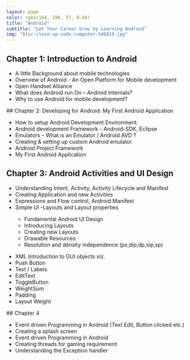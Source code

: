 ```yaml
---
layout: page
color: rgba(164, 198, 57, 0.68)
title: "Android"
subtitle: "Let Your Career Grow by Learning Android"
img: "blur-close-up-code-computer-546819.jpg"
---
```


## Chapter 1: Introduction to Android
<ul class="myList">
  <li>A little Background about mobile technologies</li>
  <li>Overview of Android - An Open Platform for Mobile development</li>
  <li>Open Handset Alliance</li>
  <li>What does Android run On – Android Internals?</li>
  <li>Why to use Android for mobile development?</li>
</ul>
## Chapter 2:  Developing for Android: My First Android Application
<ul class="myList">
  <li>How to setup Android Development Environment.</li>
  <li>Android development Framework - Android-SDK, Eclipse</li>
  <li>Emulators – What is an Emulator / Android AVD ?</li>
  <li>Creating & setting up custom Android emulator</li>
  <li>Android Project Framework</li>
  <li>My First Android Application</li>
</ul>

## Chapter 3: Android Activities and UI Design
<ul class="myList">
  <li>Understanding Intent, Activity, Activity Lifecycle and Manifest</li>
  <li>Creating Application and new Activities</li>
  <li>Expressions and Flow control, Android Manifest</li>
  <li>Simple UI -Layouts and Layout properties</li>
  <ul class="myList">
    <li>Fundamental Android UI Design</li>
    <li>Introducing Layouts</li>
    <li>Creating new Layouts</li>
    <li>Drawable Resources</li>
    <li>Resolution and density independence (px,dip,dp,sip,sp)</li>
  </ul>
</ul>
<ul class="myList">
  <li>XML Introduction to GUI objects viz.</li>
  <li>Push Button</li>
  <li>Text / Labels</li>
  <li>EditText</li>
  <li>ToggleButton</li>
  <li>WeightSum</li>
  <li>Padding</li>
  <li>Layout Weight</li>
</ul>
## Chapter 4
<ul class="myList">
  <li>Event driven Programming in Android (Text Edit, Button clicked etc.)</li>
  <li>Creating a splash screen</li>
  <li>Event driven Programming in Android</li>
  <li>Creating threads for gaming requirement</li>
  <li>Understanding the Exception handler</li>
</ul>
